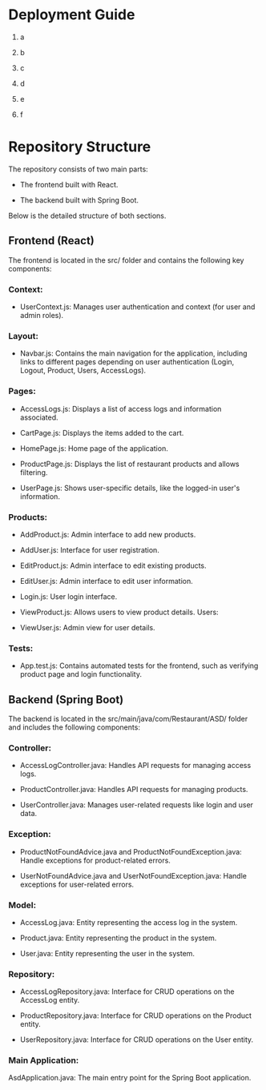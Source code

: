 # Deployment Guide
1. a

2. b

3. c

4. d

5. e

6. f

# Repository Structure 

The repository consists of two main parts: 
- The frontend built with React.
  
- The backend built with Spring Boot.

Below is the detailed structure of both sections.


## Frontend (React) 

The frontend is located in the src/ folder and contains the following key components:

### Context:

- UserContext.js: Manages user authentication and context (for user and admin roles). 

### Layout:

- Navbar.js: Contains the main navigation for the application, including links to different pages depending on user authentication (Login, Logout, Product, Users, AccessLogs).

### Pages:

- AccessLogs.js: Displays a list of access logs and information associated.

- CartPage.js: Displays the items added to the cart. 

- HomePage.js: Home page of the application.

- ProductPage.js: Displays the list of restaurant products and allows filtering. 

- UserPage.js: Shows user-specific details, like the logged-in user's information.

### Products:

- AddProduct.js: Admin interface to add new products.

- AddUser.js: Interface for user registration.

- EditProduct.js: Admin interface to edit existing products. 

- EditUser.js: Admin interface to edit user information.

- Login.js: User login interface. 

- ViewProduct.js: Allows users to view product details. Users:

- ViewUser.js: Admin view for user details. 

### Tests:

- App.test.js: Contains automated tests for the frontend, such as verifying product page and login functionality.


## Backend (Spring Boot) 

The backend is located in the src/main/java/com/Restaurant/ASD/ folder and includes the following components:

### Controller:
- AccessLogController.java: Handles API requests for managing access logs.

- ProductController.java: Handles API requests for managing products.
  
- UserController.java: Manages user-related requests like login and user data.

### Exception:

- ProductNotFoundAdvice.java and ProductNotFoundException.java: Handle exceptions for product-related errors.

- UserNotFoundAdvice.java and UserNotFoundException.java: Handle exceptions for user-related errors.

### Model:
- AccessLog.java: Entity representing the access log in the system.

- Product.java: Entity representing the product in the system.

- User.java: Entity representing the user in the system.

### Repository:
- AccessLogRepository.java: Interface for CRUD operations on the AccessLog entity.

- ProductRepository.java: Interface for CRUD operations on the Product entity.

- UserRepository.java: Interface for CRUD operations on the User entity.

### Main Application:

AsdApplication.java: The main entry point for the Spring Boot application.
